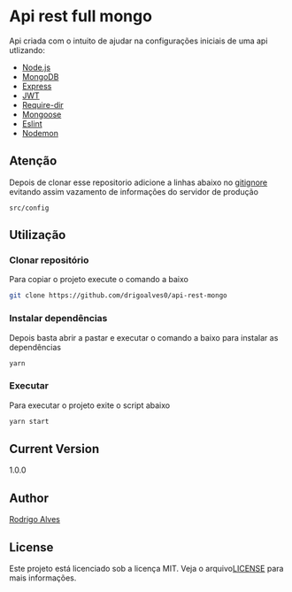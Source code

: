 # Api rest full mongo

Api criada com o intuito de ajudar na configurações iniciais de uma api utlizando:

- [Node.js](https://nodejs.org)
- [MongoDB](https://www.mongodb.com/)
- [Express](https://expressjs.com/pt-br/)
- [JWT](https://jwt.io/)
- [Require-dir](https://github.com/aseemk/requireDir)
- [Mongoose](https://mongoosejs.com/)
- [Eslint](https://eslint.org/)
- [Nodemon](https://nodemon.io/)

## Atenção

Depois de clonar esse repositorio adicione a linhas abaixo no [gitignore](.gitignore) evitando assim vazamento de informações do servidor de produção

```
src/config
```

## Utilização

### Clonar repositório

Para copiar o projeto execute o comando a baixo

```bash
git clone https://github.com/drigoalves0/api-rest-mongo
```

### Instalar dependências

Depois basta abrir a pastar e executar o comando a baixo para instalar as dependências

```bash
yarn
```

### Executar

Para executar o projeto exite o script abaixo

```bash
yarn start
```

## Current Version

1.0.0

## Author

[Rodrigo Alves](https://github.com/drigoalves0)

## License

Este projeto está licenciado sob a licença MIT. Veja o arquivo[LICENSE](LICENSE) para mais informações.
